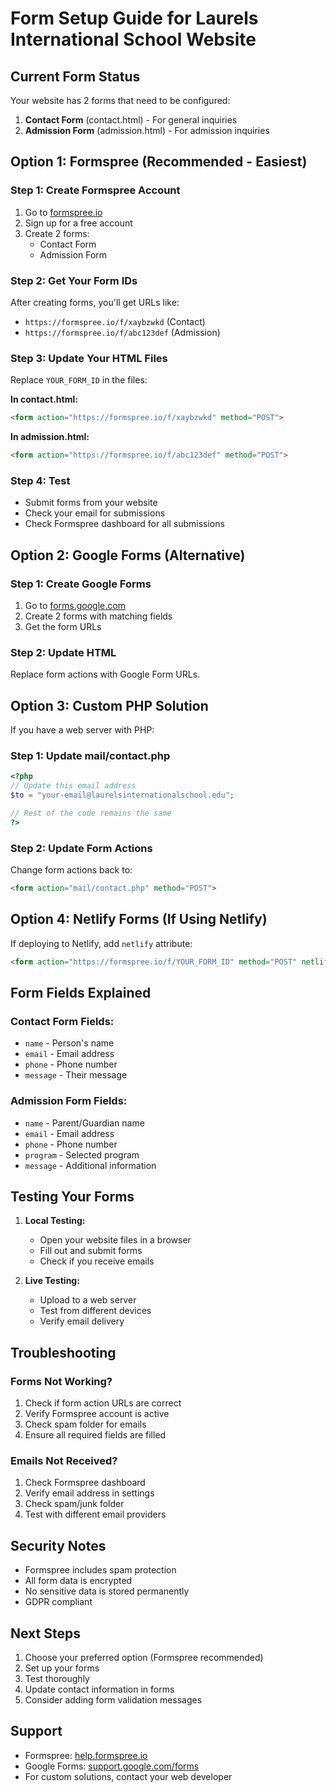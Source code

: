 # Form Setup Guide for Laurels International School Website

## Current Form Status
Your website has 2 forms that need to be configured:
1. **Contact Form** (contact.html) - For general inquiries
2. **Admission Form** (admission.html) - For admission inquiries

## Option 1: Formspree (Recommended - Easiest)

### Step 1: Create Formspree Account
1. Go to [formspree.io](https://formspree.io)
2. Sign up for a free account
3. Create 2 forms:
   - Contact Form
   - Admission Form

### Step 2: Get Your Form IDs
After creating forms, you'll get URLs like:
- `https://formspree.io/f/xaybzwkd` (Contact)
- `https://formspree.io/f/abc123def` (Admission)

### Step 3: Update Your HTML Files
Replace `YOUR_FORM_ID` in the files:

**In contact.html:**
```html
<form action="https://formspree.io/f/xaybzwkd" method="POST">
```

**In admission.html:**
```html
<form action="https://formspree.io/f/abc123def" method="POST">
```

### Step 4: Test
- Submit forms from your website
- Check your email for submissions
- Check Formspree dashboard for all submissions

## Option 2: Google Forms (Alternative)

### Step 1: Create Google Forms
1. Go to [forms.google.com](https://forms.google.com)
2. Create 2 forms with matching fields
3. Get the form URLs

### Step 2: Update HTML
Replace form actions with Google Form URLs.

## Option 3: Custom PHP Solution

If you have a web server with PHP:

### Step 1: Update mail/contact.php
```php
<?php
// Update this email address
$to = "your-email@laurelsinternationalschool.edu";

// Rest of the code remains the same
?>
```

### Step 2: Update Form Actions
Change form actions back to:
```html
<form action="mail/contact.php" method="POST">
```

## Option 4: Netlify Forms (If Using Netlify)

If deploying to Netlify, add `netlify` attribute:
```html
<form action="https://formspree.io/f/YOUR_FORM_ID" method="POST" netlify>
```

## Form Fields Explained

### Contact Form Fields:
- `name` - Person's name
- `email` - Email address
- `phone` - Phone number
- `message` - Their message

### Admission Form Fields:
- `name` - Parent/Guardian name
- `email` - Email address
- `phone` - Phone number
- `program` - Selected program
- `message` - Additional information

## Testing Your Forms

1. **Local Testing:**
   - Open your website files in a browser
   - Fill out and submit forms
   - Check if you receive emails

2. **Live Testing:**
   - Upload to a web server
   - Test from different devices
   - Verify email delivery

## Troubleshooting

### Forms Not Working?
1. Check if form action URLs are correct
2. Verify Formspree account is active
3. Check spam folder for emails
4. Ensure all required fields are filled

### Emails Not Received?
1. Check Formspree dashboard
2. Verify email address in settings
3. Check spam/junk folder
4. Test with different email providers

## Security Notes

- Formspree includes spam protection
- All form data is encrypted
- No sensitive data is stored permanently
- GDPR compliant

## Next Steps

1. Choose your preferred option (Formspree recommended)
2. Set up your forms
3. Test thoroughly
4. Update contact information in forms
5. Consider adding form validation messages

## Support

- Formspree: [help.formspree.io](https://help.formspree.io)
- Google Forms: [support.google.com/forms](https://support.google.com/forms)
- For custom solutions, contact your web developer 